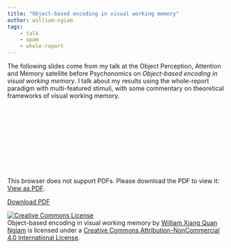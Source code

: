 ```yaml
---
title: "Object-based encoding in visual working memory"
author: william-ngiam
tags:
    - talk
	- opam
	- whole-report
---
```


The following slides come from my talk at the Object Perception, Attention and Memory satellite before Psychonomics on *Object-based encoding in visual working memory*. I talk about my results using the whole-report paradigm with multi-featured stimuli, with some commentary on theoretical frameworks of visual working memory.

<object data="https://palm-lab.github.io/images/presentations/OPAM2022.pdf" type="application/pdf" width="700px" height="584px">
    <embed src="https://palm-lab.github.io/images/presentations/OPAM2022.pdf">
        <p>This browser does not support PDFs. Please download the PDF to view it: <a href="https://palm-lab.github.io/files/OPAM2022.pdf">View as PDF</a>.</p>
    </embed>
</object>

<u><a href="https://palm-lab.github.io/images/presentations/OPAM2022.pdf">Download PDF</a></u>

<a rel="license" href="http://creativecommons.org/licenses/by-nc/4.0/"><img alt="Creative Commons License" style="border-width:0" src="https://i.creativecommons.org/l/by-nc/4.0/88x31.png" /></a><br /><span xmlns:dct="http://purl.org/dc/terms/" property="dct:title">Object-based encoding in visual working memory</span> by <a xmlns:cc="http://creativecommons.org/ns#" href="https://palm-lab.github.io/talks/OPAM2022.pdf" property="cc:attributionName" rel="cc:attributionURL">William Xiang Quan Ngiam</a> is licensed under a <a rel="license" href="http://creativecommons.org/licenses/by-nc/4.0/">Creative Commons Attribution-NonCommercial 4.0 International License</a>.
